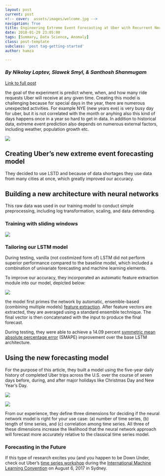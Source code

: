 ```yaml
---
layout: post
current: post
<!-- cover:  assets/images/welcome.jpg -->
navigation: True
title: Engineering Extreme Event Forecasting at Uber with Recurrent Neural Networks
date: 2018-01-29 23:05:00
tags: [Summary, Data Science, Anomaly]
class: post-template
subclass: 'post tag-getting-started'
author: hamza

---
```




### *By Nikolay Laptev, Slawek Smyl, & Santhosh Shanmugam*

[Link to full post](https://eng.uber.com/neural-networks/)

the goal of the experiment is predict where, when, and how many ride requests Uber will receive at any given time. Creating this model is challenging because for special days in the year, there are numerous unexpected activities. For example NYE (new years eve) is very busy day for uber, but it is not correlated with the month or anyhing also this kind of days happens once in a year so hard to get in data. In addition to historical data, extreme event prediction also depends on numerous external factors, including weather, population growth etc.

![](http://eng.uber.com/wp-content/uploads/2017/06/image2-2.png)

## Creating Uber’s new extreme event forecasting model

They decided to use LSTD and because of data shortages they use data from many cities at once, which greatly improved our accuracy.

## Building a new architecture with neural networks

This raw data was used in our training model to conduct simple preprocessing, including log transformation, scaling, and data detrending.

### Training with sliding windows



![](http://eng.uber.com/wp-content/uploads/2017/06/image2-e1496957521819.png)



### Tailoring our LSTM model 

During testing, vanilla (not costimized form of) LSTM did not perform superior performance compared to the baseline model, which included a combination of univariate forecasting and machine learning elements.

To improve our accuracy, they incorporated an automatic feature extraction module into our model, depicted below:

![](http://eng.uber.com/wp-content/uploads/2017/06/Screen-Shot-2017-06-08-at-2.33.18-PM-e1496957645776.png)



the model first primes the network by automatic, ensemble-based (combining multiple models) [feature extraction](https://en.wikipedia.org/wiki/Feature_extraction). After feature vectors are extracted, they are averaged using a standard ensemble technique. The final vector is then concatenated with the input to produce the final forecast.

During testing, they were able to achieve a 14.09 percent [symmetric mean absolute percentage error](https://en.wikipedia.org/wiki/Symmetric_mean_absolute_percentage_error) (SMAPE) improvement over the base LSTM architecture.

## Using the new forecasting model

For the purpose of this article, they built a model using the five-year daily history of completed Uber trips across the U.S. over the course of seven days before, during, and after major holidays like Christmas Day and New Year’s Day.

![](http://eng.uber.com/wp-content/uploads/2017/06/Screen-Shot-2017-06-08-at-2.45.13-PM.png)

![](http://eng.uber.com/wp-content/uploads/2017/06/image3-1.png)



From our experience, they define three dimensions for deciding if the neural network model is right for your use case: (a) number of time series, (b) length of time series, and (c) correlation among time series. All three of these dimensions increase the likelihood that the neural network approach will forecast more accurately relative to the classical time series model.

### Forecasting in the Future

If this type of research excites you (and you happen to be Down Under, check out Uber’s [time series workshop](http://roseyu.com/time-series-workshop/) during the [International Machine Learning Convention](https://2017.icml.cc/) on August 6, 2017 in Sydney.